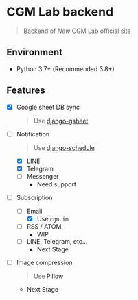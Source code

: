 # CGM Lab backend

> Backend of _New_ CGM Lab official site

## Environment

- Python 3.7+ (Recommended 3.8+)

## Features

- [x] Google sheet DB sync
  > Use [django-gsheet](https://github.com/MeanPug/django-gsheets)
- [ ] Notification

  > Use [django-schedule](https://github.com/thauber/django-schedule)

  - [x] LINE
  - [x] Telegram
  - [ ] Messenger
    - Need support

- [ ] Subscription

  - [ ] Email
    - [x] Use `cgm.im`
  - [ ] RSS / ATOM
    - WIP
  - [ ] LINE, Telegram, etc...
    - Next Stage

- [ ] Image compression
  > Use [Pillow](https://github.com/python-pillow/Pillow)
  - Next Stage
